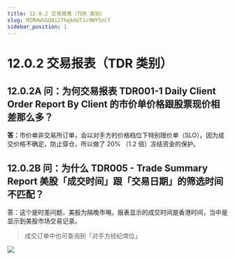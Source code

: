 ```yaml
---
title: 12.0.2 交易报表（TDR 类别）
slug: MZRHwhGQ8i27hqkmUTic9WYSnCf
sidebar_position: 1
---
```



# 12.0.2 交易报表（TDR 类别）

## 12.0.2A 问：为何交易报表 TDR001-1 Daily Client Order Report By Client 的市价单价格跟股票现价相差那么多？

<b>答：</b>市价单非交易所订单，会以对手方的价格档位下特别限价单（SLO）。因为成交价格不确定，防止穿仓，所以做了 20% （1.2 倍）冻结资金的保护。

## 12.0.2B 问：为什么 TDR005 - Trade Summary Report 美股「成交时间」跟「交易日期」的筛选时间不匹配？

答：这个是时差问题，美股为隔晚市埸。报表显示的成交时间是香港时间，当中是显示到美股市场交易记录。

> 成交订单中也可查询到「对手方经纪席位」

<img src="/assets/TXpNbbrupocKbYx7xXIcACfNnjg.png" src-width="2850" src-height="1444" align="center"/>

